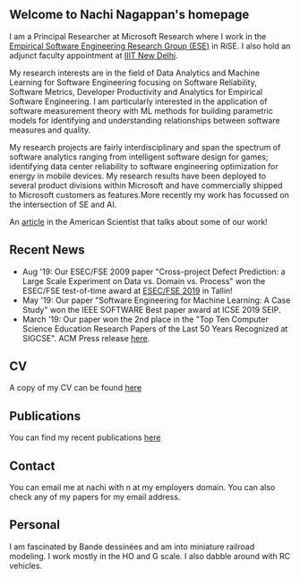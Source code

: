 ## Welcome to Nachi Nagappan's homepage

I am a Principal Researcher at Microsoft Research where I work in the <a href="https://www.microsoft.com/en-us/research/group/empirical-software-engineering-group-ese/">Empirical Software Engineering Research Group (ESE)</a> in RiSE. I also hold an adjunct faculty appointment at <a href = "https://www.iiitd.ac.in/">IIIT New Delhi</a>.

My research interests are in the field of Data Analytics and Machine Learning for Software Engineering focusing on Software Reliability, Software Metrics, Developer Productivity and Analytics for Empirical Software Engineering. I am particularly interested in the application of software measurement theory with ML methods for building parametric models for identifying and understanding relationships between software measures and quality.

My research projects are fairly interdisciplinary and span the spectrum of software analytics ranging from intelligent software design for games; identifying data center reliability to software engineering optimization for energy in mobile devices. My research results have been deployed to several product divisions within Microsoft and have commercially shipped to Microsoft customers as features.More recently my work has focussed on the intersection of SE and AI. 

An <a href="https://www.americanscientist.org/article/empirical-software-engineering">article</a> in the American Scientist that talks about some of our work!

## Recent News

* Aug '19: Our ESEC/FSE 2009 paper "Cross-project Defect Prediction: a Large Scale Experiment on Data vs. Domain vs. Process" won the ESEC/FSE test-of-time award at <a href="https://esec-fse19.ut.ee/program/overview/">ESEC/FSE 2019</a> in Tallin!  
* May '19: Our paper "Software Engineering for Machine Learning: A Case Study" won the IEEE SOFTWARE Best paper award at ICSE 2019 SEIP. 
* March '19: Our paper won the 2nd place in the "Top Ten Computer Science Education Research Papers of the Last 50 Years Recognized at SIGCSE". ACM Press release <a href="https://www.acm.org/media-center/2019/march/sigcse-top-10-papers">here</a>.

## CV

A copy of my CV can be found <a href="Nagappan- CV-2019 (1).pdf">here</a>

## Publications

You can find my recent publications <a href="papers.htm">here</a>

## Contact

You can email me at nachi with n at my employers domain. You can also check any of my papers for my email address.

## Personal

I am fascinated by Bande dessinées and am into miniature railroad modeling. I work mostly in the HO and G scale. I also dabble around with RC vehicles.




